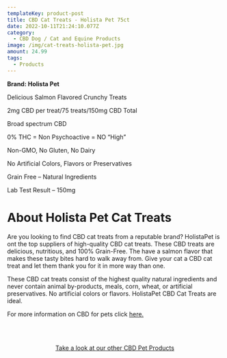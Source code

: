 ```yaml
---
templateKey: product-post
title: CBD Cat Treats - Holista Pet 75ct
date: 2022-10-11T21:24:10.077Z
category:
  - CBD Dog / Cat and Equine Products
image: /img/cat-treats-holista-pet.jpg
amount: 24.99
tags:
  - Products
---
```

**Brand: Holista Pet**

Delicious Salmon Flavored Crunchy Treats

2mg CBD per treat/75 treats/150mg CBD Total

Broad spectrum CBD

0% THC = Non Psychoactive = NO “High”

Non-GMO, No Gluten, No Dairy

No Artificial Colors, Flavors or Preservatives

Grain Free – Natural Ingredients

Lab Test Result – 150mg

# About Holista Pet Cat Treats

Are you looking to find CBD cat treats from a reputable brand? HolistaPet is ont the top suppliers of high-quality CBD cat treats.  These CBD treats are delicious, nutritious, and 100% Grain-Free. The have a salmon flavor that makes these tasty bites hard to walk away from. Give your cat a CBD cat treat and let them thank you for it in more way than one.

These CBD cat treats consist of the highest quality natural ingredients and never contain animal by-products, meals, corn, wheat, or artificial preservatives. No artificial colors or flavors. HolistaPet CBD Cat Treats are ideal.

For more information on CBD for pets click [here.](https://capitalamericanshaman.com/blog/cbd-oil-for-pets/)

<br><br>

<Center><a class="link-view-more-products" target="_blank" href="https://capitalamericanshaman.com/products">Take a look at our other CBD Pet Products</a></Center>